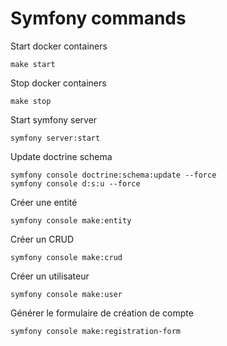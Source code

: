 # Symfony commands

Start docker containers

```console
make start
```

Stop docker containers

```console
make stop
```

Start symfony server

```
symfony server:start
```

Update doctrine schema

```
symfony console doctrine:schema:update --force
symfony console d:s:u --force
```

Créer une entité

```
symfony console make:entity
```

Créer un CRUD

```
symfony console make:crud
```

Créer un utilisateur

```
symfony console make:user
```

Générer le formulaire de création de compte

```
symfony console make:registration-form
```
